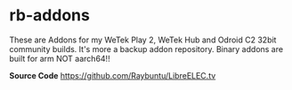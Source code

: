 # rb-addons
These are Addons for my WeTek Play 2, WeTek Hub and Odroid C2 32bit community builds.
It's more a backup addon repository. Binary addons are built for arm NOT aarch64!!

**Source Code**
https://github.com/Raybuntu/LibreELEC.tv
